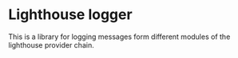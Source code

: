 # Lighthouse logger

This is a library for logging messages form different modules of the lighthouse provider
chain.
